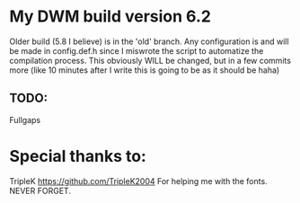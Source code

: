 # My DWM build version 6.2

Older build (5.8 I believe) is in the 'old' branch.
Any configuration is and will be made in config.def.h since I miswrote the script to automatize the compilation process.
This obviously WILL be changed, but in a few commits more (like 10 minutes after I write this is going to be as it should be haha)



## TODO:
Fullgaps

# Special thanks to:

TripleK https://github.com/TripleK2004
For helping me with the fonts. NEVER FORGET.
